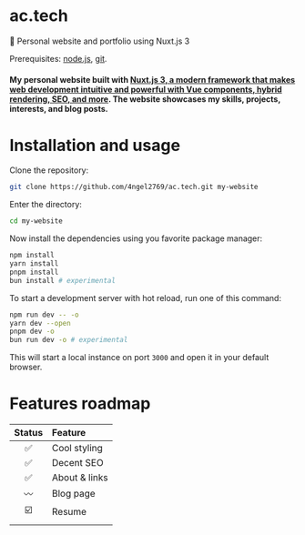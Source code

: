# ac.tech
 🚀 Personal website and portfolio using Nuxt.js 3

Prerequisites: [node.js](https://nodejs.org), [git](https://git-scm.com).


#### My personal website built with [Nuxt.js 3, a modern framework that makes web development intuitive and powerful with Vue components, hybrid rendering, SEO, and more](https://nuxt.com). The website showcases my skills, projects, interests, and blog posts.

# Installation and usage

Clone the repository:
```bash
git clone https://github.com/4ngel2769/ac.tech.git my-website
```
Enter the directory:
```bash
cd my-website
```
Now install the dependencies using you favorite package manager:
```bash
npm install
yarn install
pnpm install
bun install # experimental
```
To start a development server with hot reload, run one of this command:
```bash
npm run dev -- -o
yarn dev --open
pnpm dev -o
bun run dev -o # experimental
```
This will start a local instance on port `3000` and open it in your default browser.

# Features roadmap

|Status|Feature|
|:-:|:-|
|✅|Cool styling|
|✅|Decent SEO|
|✅|About & links|
|〰️|Blog page|
|☑️|Resume|
|||